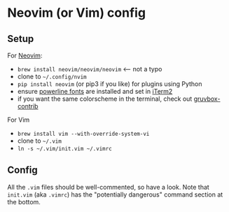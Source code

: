 # Neovim (or Vim) config

## Setup
For [Neovim](https://github.com/neovim/neovim):

- `brew install neovim/neovim/neovim` <-- not a typo
- clone to `~/.config/nvim`
- `pip install neovim` (or pip3 if you like) for plugins using Python
- ensure [powerline fonts](https://github.com/powerline/fonts) are installed and set in [iTerm2](https://www.iterm2.com/)
- if you want the same colorscheme in the terminal, check out [gruvbox-contrib](https://github.com/morhetz/gruvbox-contrib)

For Vim
- `brew install vim --with-override-system-vi`
- clone to `~/.vim`
- `ln -s ~/.vim/init.vim ~/.vimrc`

## Config
All the `.vim` files should be well-commented, so have a look. Note that `init.vim` (aka `.vimrc`) has the "potentially dangerous" command section at the bottom.

